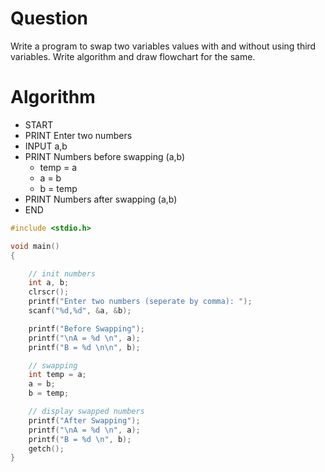
# Question
Write a program to swap two variables values with and without using third variables.
Write algorithm and draw flowchart for the same.

# Algorithm
- START
- PRINT Enter two numbers
- INPUT a,b
- PRINT Numbers before swapping (a,b)
    - temp = a
    - a = b
    - b = temp
 - PRINT Numbers after swapping (a,b)
 - END

```c
#include <stdio.h>

void main()
{

    // init numbers
    int a, b;
    clrscr();
    printf("Enter two numbers (seperate by comma): ");
    scanf("%d,%d", &a, &b);

    printf("Before Swapping");
    printf("\nA = %d \n", a);
    printf("B = %d \n\n", b);

    // swapping
    int temp = a;
    a = b;
    b = temp;

    // display swapped numbers
    printf("After Swapping");
    printf("\nA = %d \n", a);
    printf("B = %d \n", b);
    getch();
}

```
